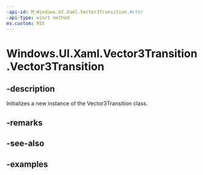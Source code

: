 ```yaml
---
-api-id: M:Windows.UI.Xaml.Vector3Transition.#ctor
-api-type: winrt method
ms.custom: RS5
---
```


<!-- Method syntax.
public Vector3Transition.Vector3Transition()
-->

# Windows.UI.Xaml.Vector3Transition.Vector3Transition

## -description
Initializes a new instance of the Vector3Transition class.


## -remarks

## -see-also

## -examples


